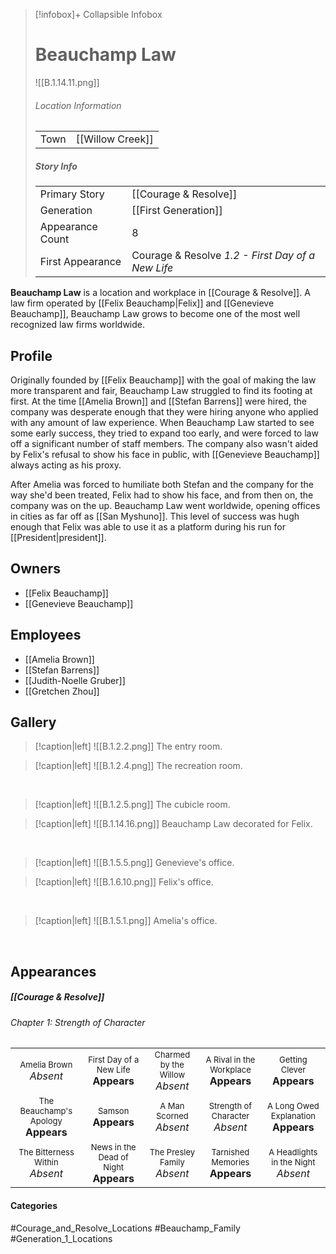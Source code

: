 > [!infobox]+ Collapsible Infobox
> # Beauchamp Law
> ![[B.1.14.11.png]] 
> ###### Location Information
> |  |  | 
> | ---- | ---- | 
> | Town | [[Willow Creek]] | 
> 
> ##### Story Info
> |  |  | 
> | ---- | ---- | 
> | Primary Story | [[Courage & Resolve]] | 
> | Generation | [[First Generation]]|
> | Appearance Count | 8 | 
> | First Appearance | Courage & Resolve *1.2 - First Day of a New Life*

**Beauchamp Law** is a location and workplace in [[Courage & Resolve]]. A law firm operated by [[Felix Beauchamp|Felix]] and [[Genevieve Beauchamp]],  Beauchamp Law grows to become one of the most well recognized law firms worldwide.

## Profile
Originally founded by [[Felix Beauchamp]] with the goal of making the law more transparent and fair, Beauchamp Law struggled to find its footing at first. At the time [[Amelia Brown]] and [[Stefan Barrens]] were hired, the company was desperate enough that they were hiring anyone who applied with any amount of law experience. When Beauchamp Law started to see some early success, they tried to expand too early, and were forced to law off a significant number of staff members. The company also wasn't aided by Felix's refusal to show his face in public, with [[Genevieve Beauchamp]] always acting as his proxy.

After Amelia was forced to humiliate both Stefan and the company for the way she'd been treated, Felix had to show his face, and from then on, the company was on the up. Beauchamp Law went worldwide, opening offices in cities as far off as [[San Myshuno]]. This level of success was hugh enough that Felix was able to use it as a platform during his run for [[President|president]].

## Owners
- [[Felix Beauchamp]]
- [[Genevieve Beauchamp]]
## Employees
- [[Amelia Brown]]
- [[Stefan Barrens]]
- [[Judith-Noelle Gruber]]
- [[Gretchen Zhou]]

## Gallery
> [!caption|left]
> ![[B.1.2.2.png]] 
> The entry room.

> [!caption|left]
> ![[B.1.2.4.png]] 
> The recreation room.

<br style="clear:both; margin: 0; padding: 0" />

> [!caption|left]
> ![[B.1.2.5.png]] 
> The cubicle room.

> [!caption|left]
> ![[B.1.14.16.png]] 
> Beauchamp Law decorated for Felix.

<br style="clear:both; margin: 0; padding: 0" />

> [!caption|left]
> ![[B.1.5.5.png]] 
> Genevieve's office.

> [!caption|left]
> ![[B.1.6.10.png]] 
> Felix's office.

<br style="clear:both; margin: 0; padding: 0" />

> [!caption|left]
> ![[B.1.5.1.png]] 
> Amelia's office.

<br style="clear:both; margin: 0; padding: 0" />

## Appearances
##### [[Courage & Resolve]]
###### Chapter 1: Strength of Character

|                                                                       |                                                                         |                                                                     |                                                                        |                                                                          |
| --------------------------------------------------------------------- | ----------------------------------------------------------------------- | ------------------------------------------------------------------- | ---------------------------------------------------------------------- | ------------------------------------------------------------------------ |
| <center><font size=2>Amelia Brown<br><font size=3>*Absent*            | <center><font size=2>First Day of a New Life<br><font size=3>**Appears**   | <center><font size=2>Charmed by the Willow<br><font size=3>*Absent* | <center><font size=2>A Rival in the Workplace<br><font size=3>**Appears** | <center><font size=2>Getting Clever<br><font size=3>**Appears**             |
| <center><font size=2>The Beauchamp's Apology<br><font size=3>**Appears** | <center><font size=2>Samson<br><font size=3>**Appears**                 | <center><font size=2>A Man Scorned<br><font size=3>*Absent*         | <center><font size=2>Strength of Character<br><font size=3>*Absent*    | <center><font size=2>A Long Owed Explanation<br><font size=3>**Appears** |
| <center><font size=2>The Bitterness Within<br><font size=3>*Absent*   | <center><font size=2>News in the Dead of Night<br><font size=3>**Appears** | <center><font size=2>The Presley Family<br><font size=3>*Absent*    | <center><font size=2>Tarnished Memories<br><font size=3>**Appears**       | <center><font size=2>A Headlights in the Night<br><font size=3>*Absent*  |
#### Categories
#Courage_and_Resolve_Locations #Beauchamp_Family #Generation_1_Locations